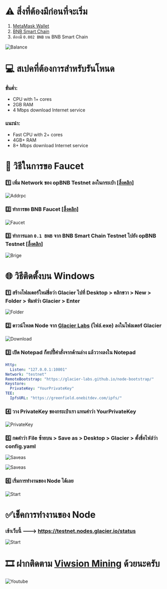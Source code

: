 # ⚠️ สิ่งที่ต้องมีก่อนที่จะเริ่ม
1. [MetaMask Wallet](https://chromewebstore.google.com/detail/metamask/nkbihfbeogaeaoehlefnkodbefgpgknn)
2. [BNB Smart Chain](https://chainlist.org/chain/56)
3. ต้องมี `0.002 BNB` บน BNB Smart Chain

![Balance](./22.png)

# 💻 สเปคที่ต้องการสำหรับรันโหนด

### ขั่นต่ำ:
  - CPU with 1+ cores
  - 2GB RAM
  - 4 Mbps download Internet service
### แนะนำ:
  - Fast CPU with 2+ cores
  - 4GB+ RAM
  - 8+ Mbps download Internet service
‎ 
# 💸 วิธีในการขอ Faucet
### 1️⃣ เพิ่ม Network ของ opBNB Testnet ลงในกระเป๋า [[ลิ้งคลิก]](https://chainlist.org/chain/5611)

![Addrpc](./88.png)

### 2️⃣ ทำการขอ BNB Faucet [[ลิ้งคลิก]](https://www.bnbchain.org/en/testnet-faucet)

![Faucet](./111.png)

### 3️⃣ ทำการแลก `0.1 BNB` จาก BNB Smart Chain Testnet ไปยัง opBNB Testnet [[ลิ้งคลิก]](https://opbnb-testnet-bridge.bnbchain.org/deposit)

![Brige](./222.png)
‎
# 🌐 วิธีติดตั้งบน Windows
### 1️⃣ สร้างโฟลเดอร์ใหม่ชื่อว่า Glacier ไปที่ Desktop > คลิกขวา > New > Folder > พิมพ์ว่า Glacier > Enter

![Folder](./33.png)

### 2️⃣ ดาวน์โหลด Node จาก [Glacier Labs](https://github.com/Glacier-Labs/node-bootstrap/releases) (ไฟล์.exe) ลงในโฟลเดอร์ Glacier

![Download](./44.png)

### 3️⃣ เปิด Notepad ก็อปปี้คำสั่งจากด้านล่าง แล้ววางลงใน Notepad

```yaml
Http:
  Listen: "127.0.0.1:10801"
Network: "testnet"
RemoteBootstrap: "https://glacier-labs.github.io/node-bootstrap/"
Keystore:
  PrivateKey: "YourPrivateKey"
TEE:
  IpfsURL: "https://greenfield.onebitdev.com/ipfs/"
```

### 4️⃣ วาง PrivateKey ของกระเป๋าเรา แทนคำว่า YourPrivateKey

![PrivateKey](./1.gif)

### 5️⃣ กดคำว่า File ซ้ายบน > Save as > Desktop > Glacier > ตั้งชื่อไฟล์ว่า config.yaml

![Saveas](./55.png)

![Saveas](./66.png)

### 6️⃣ เริ่มการทำงานของ Node ได้เลย

![Start](./77.png)
‎ 
# ✅เช็คการทำงานของ Node
### เข้าเว็บนี้ ---> https://testnet.nodes.glacier.io/status

![Start](./99.png)

# 🎞️ ฝากติดตาม [Viwsion Mining](https://www.youtube.com/@VwisionMining/videos) ด้วยนะครับ

![Youtube](./Vwision.png)